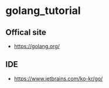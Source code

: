 # golang_tutorial

## Offical site
- https://golang.org/

## IDE
- https://www.jetbrains.com/ko-kr/go/


